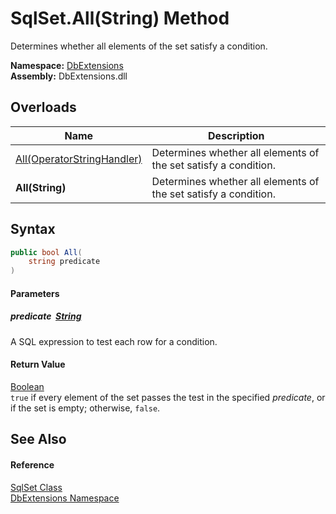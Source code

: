 SqlSet.All(String) Method
=========================
Determines whether all elements of the set satisfy a condition.
  
**Namespace:** [DbExtensions][1]  
**Assembly:** DbExtensions.dll

Overloads
---------

| Name                            | Description                                                     |
| ------------------------------- | --------------------------------------------------------------- |
| [All(OperatorStringHandler)][2] | Determines whether all elements of the set satisfy a condition. |
| **All(String)**                 | Determines whether all elements of the set satisfy a condition. |


Syntax
------

```csharp
public bool All(
	string predicate
)
```

#### Parameters

##### *predicate*  [String][3]
A SQL expression to test each row for a condition.

#### Return Value
[Boolean][4]  
`true` if every element of the set passes the test in the specified *predicate*, or if the set is empty; otherwise, `false`.

See Also
--------

#### Reference
[SqlSet Class][5]  
[DbExtensions Namespace][1]  

[1]: ../README.md
[2]: All.md
[3]: https://learn.microsoft.com/dotnet/api/system.string
[4]: https://learn.microsoft.com/dotnet/api/system.boolean
[5]: README.md